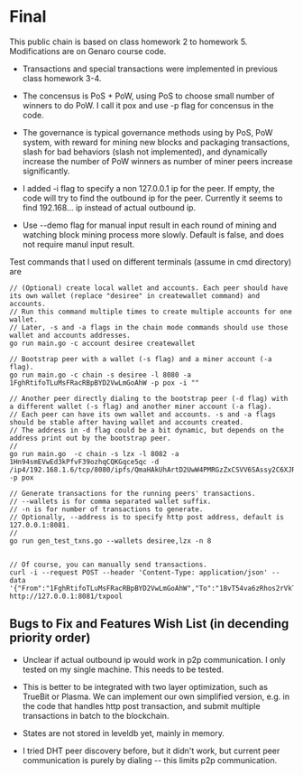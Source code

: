 # Final

This public chain is based on class homework 2 to homework 5. Modifications are on Genaro course code.

*   Transactions and special transactions were implemented in previous class homework 3-4.

*   The concensus is PoS + PoW, using PoS to choose small number of winners to do PoW.
I call it pox and use -p flag for concensus in the code.

*   The governance is typical governance methods using by PoS, PoW system, with reward for mining new blocks and packaging transactions, slash for bad behaviors (slash not implemented), and dynamically increase the number of PoW winners as number of miner peers increase significantly.

*   I added -i flag to specify a non 127.0.0.1 ip for the peer. If empty, the code will try to find the outbound ip for the peer. Currently it seems to find 192.168... ip instead of actual outbound ip.

*   Use --demo flag for manual input result in each round of mining and watching block mining process more slowly. Default is false, and does not require manul input result.    

Test commands that I used on different terminals (assume in cmd directory) are

```
// (Optional) create local wallet and accounts. Each peer should have its own wallet (replace "desiree" in createwallet command) and accounts.
// Run this command multiple times to create multiple accounts for one wallet.
// Later, -s and -a flags in the chain mode commands should use those wallet and accounts addresses.
go run main.go -c account desiree createwallet

// Bootstrap peer with a wallet (-s flag) and a miner account (-a flag).
go run main.go -c chain -s desiree -l 8080 -a 1FghRtifoTLuMsFRacRBpBYD2VwLmGoAhW -p pox -i ""

// Another peer directly dialing to the bootstrap peer (-d flag) with a different wallet (-s flag) and another miner account (-a flag).
// Each peer can have its own wallet and accounts. -s and -a flags should be stable after having wallet and accounts created.
// The address in -d flag could be a bit dynamic, but depends on the address print out by the bootstrap peer.
//
go run main.go  -c chain -s lzx -l 8082 -a 1Hn94smEVwEd3kPfvF39ozhqCQKGqce5qc -d /ip4/192.168.1.6/tcp/8080/ipfs/QmaHAkUhArtD2UwW4PMRGzZxCSVV6SAssy2C6XJRjonUWR -p pox

// Generate transactions for the running peers' transactions.
// --wallets is for comma separated wallet suffix.
// -n is for number of transactions to generate.
// Optionally, --address is to specify http post address, default is 127.0.0.1:8081.
//
go run gen_test_txns.go --wallets desiree,lzx -n 8


// Of course, you can manually send transactions.
curl -i --request POST --header 'Content-Type: application/json' --data '{"From":"1FghRtifoTLuMsFRacRBpBYD2VwLmGoAhW","To":"1BvT54va6zRhos2rVkT4DDSMexTCtT4q6J","Value":100,"Data":"message2"}' http://127.0.0.1:8081/txpool 
```

## Bugs to Fix and Features Wish List (in decending priority order)

*   Unclear if actual outbound ip would work in p2p communication. I only tested on my single machine. This needs to be tested.

*   This is better to be integrated with two layer optimization, such as TrueBit or Plasma. We can implement our own simplified version, e.g. in the code that handles http post transaction, and submit multiple transactions in batch to the blockchain.

*   States are not stored in leveldb yet, mainly in memory.

*   I tried DHT peer discovery before, but it didn't work, but current peer communication is purely by dialing -- this limits p2p communication.
 
